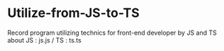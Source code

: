 # Utilize-from-JS-to-TS    
Record program utilizing technics for front-end developer by JS and TS   
about JS : js.js / TS : ts.ts